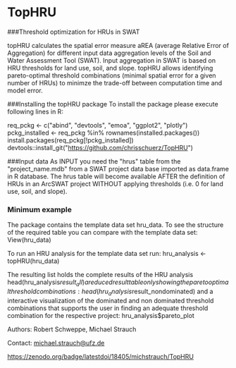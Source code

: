 # TopHRU
###Threshold optimization for HRUs in SWAT

topHRU calculates the spatial error measure aREA (average Relative Error of Aggregation) for different input data aggregation levels of the Soil and Water Assessment Tool (SWAT). Input aggregation in SWAT is based on HRU thresholds for land use, soil, and slope. topHRU allows identifying pareto-optimal threshold combinations (minimal spatial error for a given number of HRUs) to minimze the trade-off between computation time and model error.

###Installing the topHRU package
To install the package please execute following lines in R:

req_pckg <- c("abind", "devtools", "emoa", "ggplot2", "plotly")
pckg_installed <- req_pckg %in% rownames(installed.packages())
install.packages(req_pckg[!pckg_installed])
devtools::install_git("https://github.com/chrisschuerz/TopHRU")

###Input data
As INPUT you need the "hrus" table from the "project_name.mdb" from a SWAT project data base imported as data.frame in R database. The hrus table will become available AFTER the definition of HRUs in an ArcSWAT project WITHOUT applying thresholds 
(i.e. 0 for land use, soil, and slope).

### Minimum example
The package contains the template data set hru_data. 
To see the structure of the required table you can compare with the template data set:
View(hru_data)

To run an HRU analysis for the template data set run:
hru_analysis <- topHRU(hru_data)

The resulting list holds the complete results of the HRU analysis
head(hru_analysis$result_all)
a reduced result table only showing the pareto optimal threshold combinations:
head(hru_analysis$result_nondominated)
and a interactive visualization of the dominated and non dominated threshold combinations that supports the user in finding an adequate threshold combination for the respective project:
hru_analysis$pareto_plot


Authors: Robert Schweppe, Michael Strauch

Contact: michael.strauch@ufz.de

https://zenodo.org/badge/latestdoi/18405/michstrauch/TopHRU
